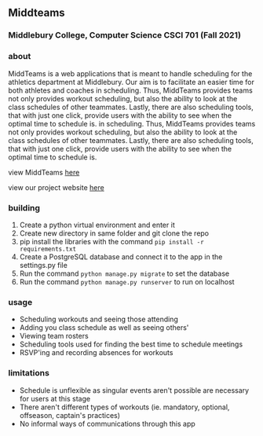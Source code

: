 ## Middteams
### Middlebury College, Computer Science CSCI 701 (Fall 2021)

### about
MiddTeams is a web applications that is meant to handle scheduling for the athletics department at Middlebury. Our aim is to facilitate an easier time for both athletes and
coaches in scheduling. Thus, MiddTeams provides teams not only provides workout scheduling, but also the ability to look at the class schedules of other teammates. Lastly, there
are also scheduling tools, that with just one click, provide users with the ability to see when the optimal time to schedule is. in scheduling. Thus, MiddTeams provides teams not
only provides workout scheduling, but also the ability to look at the class schedules of other teammates. Lastly, there are also scheduling tools, that with just one click,
provide users with the ability to see when the optimal time to schedule is.

view MiddTeams [here](https://middteams.herokuapp.com/)

view our project website [here](https://dborah123.github.io/MiddTeams/)

### building
1. Create a python virtual environment and enter it
2. Create new directory in same folder and git clone the repo
3. pip install the libraries with the command `pip install -r requirements.txt`
4. Create a PostgreSQL database and connect it to the app in the settings.py file
5. Run the command `python manage.py migrate` to set the database
6. Run the command `python manage.py runserver` to run on localhost

### usage
- Scheduling workouts and seeing those attending
- Adding you class schedule as well as seeing others'
- Viewing team rosters
- Scheduling tools used for finding the best time to schedule meetings
- RSVP'ing and recording absences for workouts

### limitations
- Schedule is unflexible as singular events aren't possible are necessary for users at this stage
- There aren't different types of workouts (ie. mandatory, optional, offseason, captain's practices)
- No informal ways of communications through this app
